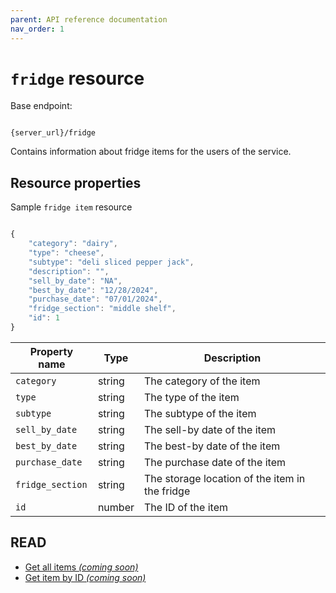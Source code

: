 ```yaml
---
parent: API reference documentation
nav_order: 1
---
```


# `fridge` resource

Base endpoint:

```shell

{server_url}/fridge
```

Contains information about fridge items for the users of the service.

## Resource properties

Sample `fridge item` resource

```js

{
    "category": "dairy",
    "type": "cheese",
    "subtype": "deli sliced pepper jack",
    "description": "",
    "sell_by_date": "NA",
    "best_by_date": "12/28/2024",
    "purchase_date": "07/01/2024",
    "fridge_section": "middle shelf",
    "id": 1
}
```

| Property name    | Type   | Description                                     |
| ---------------- | ------ | ----------------------------------------------- |
| `category`       | string | The category of the item                        |
| `type`           | string | The type of the item                            |
| `subtype`        | string | The subtype of the item                         |
| `sell_by_date`   | string | The sell-by date of the item                    |
| `best_by_date`   | string | The best-by date of the item                    |
| `purchase_date`  | string | The purchase date of the item                   |
| `fridge_section` | string | The storage location of the item in the fridge  |
| `id`             | number | The ID of the item                              |

## READ

* [Get all items _(coming soon)_](#resource-properties)
* [Get item by ID _(coming soon)_](#resource-properties)
